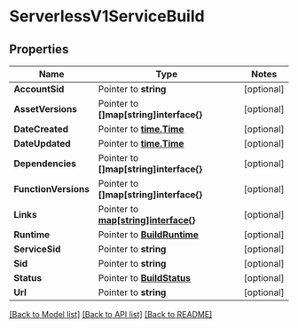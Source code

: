 # ServerlessV1ServiceBuild

## Properties
Name | Type | Notes
------------ | ------------- | -------------
**AccountSid** | Pointer to **string** | [optional] 
**AssetVersions** | Pointer to **[]map[string]interface{}** | [optional] 
**DateCreated** | Pointer to [**time.Time**](time.Time.md) | [optional] 
**DateUpdated** | Pointer to [**time.Time**](time.Time.md) | [optional] 
**Dependencies** | Pointer to **[]map[string]interface{}** | [optional] 
**FunctionVersions** | Pointer to **[]map[string]interface{}** | [optional] 
**Links** | Pointer to [**map[string]interface{}**](.md) | [optional] 
**Runtime** | Pointer to [**BuildRuntime**](build_runtime.md) | [optional] 
**ServiceSid** | Pointer to **string** | [optional] 
**Sid** | Pointer to **string** | [optional] 
**Status** | Pointer to [**BuildStatus**](build_status.md) | [optional] 
**Url** | Pointer to **string** | [optional] 

[[Back to Model list]](../README.md#documentation-for-models) [[Back to API list]](../README.md#documentation-for-api-endpoints) [[Back to README]](../README.md)


